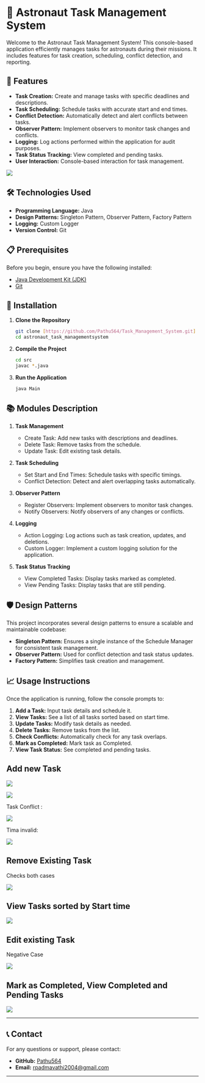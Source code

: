 # 🚀 Astronaut Task Management System

Welcome to the Astronaut Task Management System! This console-based application efficiently manages tasks for astronauts during their missions. It includes features for task creation, scheduling, conflict detection, and reporting.

## 🎯 Features

- **Task Creation:** Create and manage tasks with specific deadlines and descriptions.
- **Task Scheduling:** Schedule tasks with accurate start and end times.
- **Conflict Detection:** Automatically detect and alert conflicts between tasks.
- **Observer Pattern:** Implement observers to monitor task changes and conflicts.
- **Logging:** Log actions performed within the application for audit purposes.
- **Task Status Tracking:** View completed and pending tasks.
- **User Interaction:** Console-based interaction for task management.

![](Images/class_diagram.png)

## 🛠️ Technologies Used

- **Programming Language:** Java
- **Design Patterns:** Singleton Pattern, Observer Pattern, Factory Pattern
- **Logging:** Custom Logger
- **Version Control:** Git

## 📋 Prerequisites

Before you begin, ensure you have the following installed:

- [Java Development Kit (JDK)](https://www.oracle.com/java/technologies/javase-downloads.html)
- [Git](https://git-scm.com/)

## 🚀 Installation

1. **Clone the Repository**
   ```bash
   git clone [https://github.com/Pathu564/Task_Management_System.git]
   cd astronaut_task_managementsystem
   ```

2. **Compile the Project**
   ```bash
   cd src
   javac *.java
   ```

3. **Run the Application**
   ```bash
   java Main
   ```

## 📚 Modules Description

1. **Task Management**
   - Create Task: Add new tasks with descriptions and deadlines.
   - Delete Task: Remove tasks from the schedule.
   - Update Task: Edit existing task details.

2. **Task Scheduling**
   - Set Start and End Times: Schedule tasks with specific timings.
   - Conflict Detection: Detect and alert overlapping tasks automatically.

3. **Observer Pattern**
   - Register Observers: Implement observers to monitor task changes.
   - Notify Observers: Notify observers of any changes or conflicts.

4. **Logging**
   - Action Logging: Log actions such as task creation, updates, and deletions.
   - Custom Logger: Implement a custom logging solution for the application.

5. **Task Status Tracking**
   - View Completed Tasks: Display tasks marked as completed.
   - View Pending Tasks: Display tasks that are still pending.

## 🛡️ Design Patterns

This project incorporates several design patterns to ensure a scalable and maintainable codebase:

- **Singleton Pattern:** Ensures a single instance of the Schedule Manager for consistent task management.
- **Observer Pattern:** Used for conflict detection and task status updates.
- **Factory Pattern:** Simplifies task creation and management.

## 📈 Usage Instructions

Once the application is running, follow the console prompts to:

1. **Add a Task:** Input task details and schedule it.
2. **View Tasks:** See a list of all tasks sorted based on start time.
3. **Update Tasks:** Modify task details as needed.
4. **Delete Tasks:** Remove tasks from the list.
5. **Check Conflicts:** Automatically check for any task overlaps.
6. **Mark as Completed:** Mark task as Completed.
7. **View Task Status:** See completed and pending tasks.

## Add new Task


![](Images/img1.png)

![](Images/img2.png)

Task Conflict :

![](pattern/img14.png)

Tima invalid:

![](pattern/img15.png)

## Remove Existing Task

Checks both cases 

![](Images/img5.png)

## View Tasks sorted by Start time

![](Images/img6.png)

## Edit existing Task

Negative Case

![](pattern/img16.png)

## Mark as Completed, View Completed and Pending Tasks

![](pattern/img16.png)

---

## 📞 Contact

For any questions or support, please contact:

- **GitHub:** [Pathu564](https://github.com/Pathu564)
- **Email:** [rpadmavathi2004@gmail.com](mailto:rpadmavathi2004@gmail.com)

---

